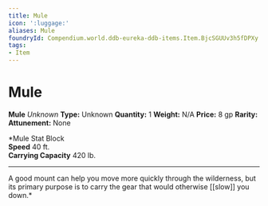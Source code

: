 ```yaml
---
title: Mule
icon: ':luggage:'
aliases: Mule
foundryId: Compendium.world.ddb-eureka-ddb-items.Item.BjcSGUUv3h5fDPXy
tags:
- Item
---
```


# Mule

**Mule**
_Unknown_
**Type:** Unknown
**Quantity:** 1
**Weight:** N/A
**Price:** 8 gp
**Rarity:** 
**Attunement:** None

*Mule Stat Block<br />**Speed** 40 ft.<br />**Carrying Capacity** 420 lb.
<hr />
A good mount can help you move more quickly through the wilderness, but its primary purpose is to carry the gear that would otherwise [[slow]] you down.*